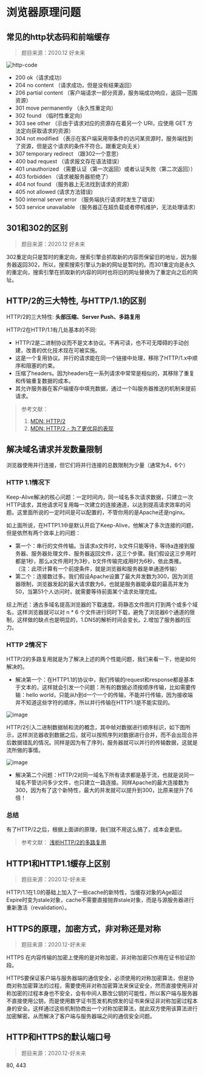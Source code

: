 # 浏览器原理问题

## 常见的http状态码和前端缓存

> 题目来源：2020.12 好未来

![http-code](./images/http-code.png)

- 200 ok（请求成功）
- 204 no content （请求成功，但是没有结果返回）
- 206 partial content （客户端请求一部分资源，服务端成功响应，返回一范围资源）
- 301 move permanently （永久性重定向）
- 302 found （临时性重定向）
- 303 see other （示由于请求对应的资源存在着另一个 URI，应使用 GET 方法定向获取请求的资源）
- 304 not modified （表示在客户端采用带条件的访问某资源时，服务端找到了资源，但是这个请求的条件不符合。跟重定向无关）
- 307 temporary redirect （跟302一个意思）
- 400 bad request （请求报文存在语法错误）
- 401 unauthorized （需要认证（第一次返回）或者认证失败（第二次返回））
- 403 forbidden （请求被服务器拒绝了）
- 404 not found （服务器上无法找到请求的资源）
- 405 not allowed (请求方法错误)
- 500 internal server error （服务端执行请求时发生了错误）
- 503 service unavailable （服务器正在超负载或者停机维护，无法处理请求）

## 301和302的区别

> 题目来源：2020.12 好未来

302重定向只是暂时的重定向，搜索引擎会抓取新的内容而保留旧的地址，因为服务器返回302，所以，搜索搜索引擎认为新的网址是暂时的。而301重定向是永久的重定向，搜索引擎在抓取新的内容的同时也将旧的网址替换为了重定向之后的网址。

## HTTP/2的三大特性, 与HTTP/1.1的区别

HTTP/2的三大特性: **头部压缩、Server Push、多路复用**

HTTP/2在HTTP/1.1有几处基本的不同:

- HTTP/2是二进制协议而不是文本协议。不再可读，也不可无障碍的手动创建，改善的优化技术现在可被实施。
- 这是一个复用协议。并行的请求能在同一个链接中处理，移除了HTTP/1.x中顺序和阻塞的约束。
- 压缩了headers。因为headers在一系列请求中常常是相似的，其移除了重复和传输重复数据的成本。
- 其允许服务器在客户端缓存中填充数据，通过一个叫服务器推送的机制来提前请求。

> 参考文献：
>
> 1. [MDN: HTTP/2](https://developer.mozilla.org/zh-CN/docs/Glossary/HTTP_2)
> 2. [MDN: HTTP/2 - 为了更优异的表现](https://developer.mozilla.org/zh-CN/docs/Web/HTTP/Basics_of_HTTP/Evolution_of_HTTP#http2_-_%E4%B8%BA%E4%BA%86%E6%9B%B4%E4%BC%98%E5%BC%82%E7%9A%84%E8%A1%A8%E7%8E%B0)

## 解决域名请求并发数量限制

浏览器使用并行连接，但它们将并行连接的总数限制为少量（通常为4，6个）

### HTTP 1.1情况下

Keep-Alive解决的核心问题：一定时间内，同一域名多次请求数据，只建立一次HTTP请求，其他请求可复用每一次建立的连接通道，以达到提高请求效率的问题。这里面所说的一定时间是可以配置的，不管你用的是Apache还是nginx。

如上面所说，在HTTP1.1中是默认开启了Keep-Alive，他解决了多次连接的问题，但是依然有两个效率上的问题：

- 第一个：串行的文件传输。当请求a文件时，b文件只能等待，等待a连接到服务器、服务器处理文件、服务器返回文件，这三个步骤。我们假设这三步用时都是1秒，那么a文件用时为3秒，b文件传输完成用时为6秒，依此类推。（注：此项计算有一个前提条件，就是浏览器和服务器是单通道传输）
- 第二个：连接数过多。我们假设Apache设置了最大并发数为300，因为浏览器限制，浏览器发起的最大请求数为6，也就是服务器能承载的最高并发为50，当第51个人访问时，就需要等待前面某个请求处理完成。

综上所述：通古多域名提高浏览器的下载速度。将静态文件图片打到两个或多个域名，这样浏览器就可以对 n * 6 个文件进行同时下载，避免了浏览器6个通道的限制，这样做的缺点也是明显的，1.DNS的解析时间会变长。2.增加了服务器的压力。

### HTTP 2情况下

HTTP/2的多路复用就是为了解决上述的两个性能问题，我们来看一下，他是如何解决的。

- 解决第一个：在HTTP1.1的协议中，我们传输的request和response都是基本于文本的，这样就会引发一个问题：所有的数据必须按顺序传输，比如需要传输：hello world，只能从h到d一个一个的传输，不能并行传输，因为接收端并不知道这些字符的顺序，所以并行传输在HTTP1.1是不能实现的。

![image](./images/http-1.png)

HTTP/2引入二进制数据帧和流的概念，其中帧对数据进行顺序标识，如下图所示，这样浏览器收到数据之后，就可以按照序列对数据进行合并，而不会出现合并后数据错乱的情况。同样是因为有了序列，服务器就可以并行的传输数据，这就是流所做的事情。

![image](./images/http-2.png)

- 解决第二个问题：HTTP/2对同一域名下所有请求都是基于流，也就是说同一域名不管访问多少文件，也只建立一路连接。同样Apache的最大连接数为300，因为有了这个新特性，最大的并发就可以提升到300，比原来提升了6倍！

### 总结

有了HTTP/2之后，根据上面讲的原理，我们就不用这么搞了，成本会更低。

> 参考文献：
> [浅析HTTP/2的多路复用](https://segmentfault.com/a/1190000011172823?utm_source=tag-newest)

## HTTP1和HTTP1.1缓存上区别

> 题目来源：2020.12-好未来

HTTP/1.1在1.0的基础上加入了一些cache的新特性，当缓存对象的Age超过Expire时变为stale对象，cache不需要直接抛弃stale对象，而是与源服务器进行重新激活（revalidation）。

## HTTPS的原理，加密方式，非对称还是对称

> 题目来源：2020.12-好未来

HTTPS 在内容传输的加密上使用的是对称加密，非对称加密只作用在证书验证阶段。

HTTPS要保证客户端与服务器端的通信安全，必须使用的对称加密算法，但是协商对称加密算法的过程，需要使用非对称加密算法来保证安全，然而直接使用非对称加密的过程本身也不安全，会有中间人篡改公钥的可能性，所以客户端与服务器不直接使用公钥，而是使用数字证书签发机构颁发的证书来保证非对称加密过程本身的安全。这样通过这些机制协商出一个对称加密算法，就此双方使用该算法进行加密解密。从而解决了客户端与服务器端之间的通信安全问题。

## HTTP和HTTPS的默认端口号

> 题目来源：2020.12-好未来

80, 443
